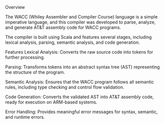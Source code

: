 Overview

The WACC (Whiley Assembler and Compiler Course) language is a simple imperative language, and this compiler was developed to parse, analyze, and generate AT&T assembly code for WACC programs.


The compiler is built using Scala and features several stages, including lexical analysis, parsing, semantic analysis, and code generation.



Features
Lexical Analysis: Converts the raw source code into tokens for further processing.


Parsing: Transforms tokens into an abstract syntax tree (AST) representing the structure of the program.


Semantic Analysis: Ensures that the WACC program follows all semantic rules, including type checking and control flow validation.


Code Generation: Converts the validated AST into AT&T assembly code, ready for execution on ARM-based systems.


Error Handling: Provides meaningful error messages for syntax, semantic, and runtime errors.
